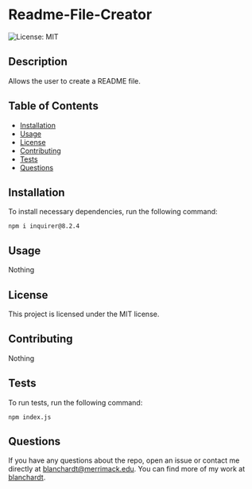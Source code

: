 # Readme-File-Creator  
![License: MIT](https://img.shields.io/badge/License-MIT-blue.svg)  

## Description  
Allows the user to create a README file.  

## Table of Contents  
* [Installation](#installation)  
* [Usage](#usage)  
* [License](#license)  
* [Contributing](#contributing)  
* [Tests](#tests)  
* [Questions](#questions)

## Installation  
To install necessary dependencies, run the following command:  

```  
npm i inquirer@8.2.4  
```  

## Usage  
Nothing 


## License  
This project is licensed under the MIT license.  
## Contributing  
Nothing  

## Tests  
To run tests, run the following command:  

```  
npm index.js  
```  

## Questions  
If you have any questions about the repo, open an issue or contact me directly at blanchardt@merrimack.edu.  You can find more of my work at [blanchardt](https://github.com/blanchardt/).  